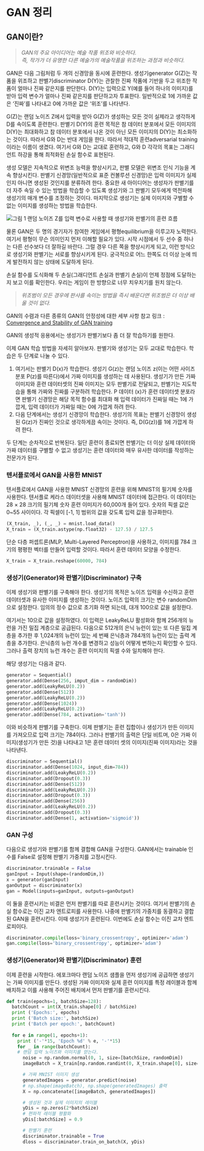 # GAN 정리


## GAN이란?


> *GAN의 주요 아이디어는 예술 작품 위조와 비슷하다.  
> 즉, 작가가 더 유명한 다른 예술가의 예술작품을 위조하는 과정과 비슷하다.*  


GAN은 다음 그림처럼 두 개의 신경망을 동시에 훈련한다. 
생성기generator G(Z)는 작품을 위조하고 판별기discriminator D(Y)는 관찰한 진짜 작품에 기반을 두고 위조한 작품이 얼마나 진짜 같은지를 판단한다. 
D(Y)는 입력으로 Y(예를 들어 하나의 이미지)를 받아 입력 변수가 얼마나 진짜 같은지를 판단하고자 투표한다. 
일반적으로 1에 가까운 값은 ‘진짜’를 나타내고 0에 가까운 값은 ‘위조’를 나타낸다. 

G(Z)는 랜덤 노이즈 Z에서 입력을 받아 G(Z)가 생성하는 모든 것이 실제라고 생각하게 D를 속이도록 훈련한다. 
판별기 D(Y)의 훈련 목적은 참 데이터 분포에서 모든 이미지의 D(Y)는 최대화하고 참 데이터 분포에서 나온 것이 아닌 모든 이미지의 D(Y)는 최소화하는 것이다. 
따라서 G와 D는 반대 게임을 한다. 따라서 적대적 훈련adversarial training이라는 이름이 생겼다. 
여기서 G와 D는 교대로 훈련하고, G와 D 각각의 목표는 그래디언트 하강을 통해 최적화된 손실 함수로 표현된다. 

생성 모델은 지속적으로 위변조 능력을 향상시키고, 판별 모델은 위변조 인식 기능을 계속 향상시킨다. 
판별기 신경망(일반적으로 표준 컨볼루션 신경망)은 입력 이미지가 실제인지 아니면 생성된 것인지를 분류하려 한다. 
중요한 새 아이디어는 생성자가 판별기를 더 자주 속일 수 있는 방법을 학습할 수 있도록 생성기와 그 판별기 모두에게 역전파해 생성기의 매개 변수를 조정하는 것이다. 
마지막으로 생성기는 실제 이미지와 구별할 수 없는 이미지를 생성하는 방법을 학습한다. 

![그림 1 랜덤 노이즈 Z를 입력 변수로 사용할 때 생성기와 판별기의 훈련 흐름](https://user-images.githubusercontent.com/42468263/186198569-bd72f732-af2b-479f-a93a-f7cc6084eb8f.png)


물론 GAN은 두 명의 경기자가 참여한 게임에서 평형equilibrium을 이루고자 노력한다. 
여기서 평형이 무슨 의미인지 먼저 이해할 필요가 있다. 시작 시점에서 두 선수 중 하나는 다른 선수보다 더 잘하길 바란다. 
그럴 경우 다른 쪽을 향상시키게 되고, 이런 방식으로 생성기와 판별기는 서로를 향상시키게 된다. 궁극적으로 어느 한쪽도 더 이상 눈에 띄게 발전하지 않는 상태에 도달하게 된다. 

손실 함수를 도식화해 두 손실(그래디언트 손실과 판별기 손실)이 언제 정점에 도달하는지 보고 이를 확인한다. 우리는 게임이 한 방향으로 너무 치우치기를 원치 않는다. 


> *위조범이 모든 경우에 판사를 속이는 방법을 즉시 배운다면 위조범은 더 이상 배울 것이 없다.*


GAN의 수렴과 다른 종류의 GAN의 안정성에 대한 세부 사항 참고 링크 : [Convergence and Stability of GAN training](https://avg.is.tuebingen.mpg.de/projects/convergence-and-stability-of-gan-training)

GAN의 생성적 응용에서는 생성기가 판별기보다 좀 더 잘 학습하기를 원한다. 

이제 GAN 학습 방법을 자세히 알아보자. 판별기와 생성기는 모두 교대로 학습한다. 학습은 두 단계로 나눌 수 있다. 

1. 여기서는 판별기 D(x)가 학습한다. 생성기 G(z)는 랜덤 노이즈 z(이는 어떤 사이즈 분포 P(z)를 따른다)에서 가짜 이미지를 생성하는 데 사용된다. 
생성기가 만든 가짜 이미지와 훈련 데이터셋의 진짜 이미지는 모두 판별기로 전달되고, 판별기는 지도학습을 통해 가짜와 진짜를 구분하려 학습한다. 
P 데이터 (x)가 훈련 데이터셋 분포라면 판별기 신경망은 해당 목적 함수를 최대화 해 입력 데이터가 진짜일 때는 1에 가깝게, 입력 데이터가 가짜일 때는 0에 가깝게 하려 한다. 
2. 다음 단계에서는 생성기 신경망이 학습한다. 생성기의 목표는 판별기 신경망이 생성된 G(z)가 진짜인 것으로 생각하게끔 속이는 것이다. 즉, D(G(z))를 1에 가깝게 하려 한다.

두 단계는 순차적으로 반복된다. 일단 훈련이 종료되면 판별기는 더 이상 실제 데이터와 가짜 데이터를 구별할 수 없고 생성기는 훈련 데이터와 매우 유사한 데이터를 작성하는 전문가가 된다.


### 텐서플로에서 GAN을 사용한 MNIST

텐서플로에서 GAN을 사용한 MNIST 신경망의 훈련을 위해 MNIST의 필기체 숫자를 사용한다. 텐서플로 케라스 데이터셋을 사용해 MNIST 데이터에 접근한다. 이 데이터는 28 × 28 크기의 필기체 숫자 훈련 이미지가 60,000개 들어 있다. 숫자의 픽셀 값은 0~55 사이이다. 각 픽셀이 [-1, 1] 범위의 값을 갖도록 입력 값을 정규화한다.

```python
(X_train, _), (_, _) = mnist.load_data()
X_train = (X_train.astype(np.float32) - 127.5) / 127.5
```

단순 다층 퍼셉트론(MLP, Multi-Layered Perceptron)을 사용하고, 이미지를 784 크기의 평평한 벡터를 만들어 입력할 것이다. 따라서 훈련 데이터 모양을 수정한다. 

```python
X_train = X_train.reshape(60000, 784)
```

### 생성기(Generator)와 판별기(Discriminator) 구축

이제 생성기와 판별기를 구축해야 한다. 생성기의 목적은 노이즈 입력을 수신하고 훈련 데이터셋과 유사한 이미지를 생성하는 것이다. 노이즈 입력의 크기는 변수 randomDim으로 설정한다. 임의의 정수 값으로 초기화 하면 되는데, 대개 100으로 값을 설정한다. 

여기서는 10으로 값을 설정하였다. 이 입력은 LeakyReLU 활성화와 함께 256개의 뉴런을 가진 밀집 계층으로 공급된다. 다음으로 512개의 은닉 뉴런이 있는 또 다른 밀집 계층을 추가한 후 1,024개의 뉴런이 있는 세 번째 은닉층과 784개의 뉴런이 있는 출력 계층을 추가한다. 은닉층의 뉴런 개수를 변경하고 성능이 어떻게 변하는지 확인할 수 있다. 그러나 출력 장치의 뉴런 개수는 훈련 이미지의 픽셀 수와 일치해야 한다.

해당 생성기는 다음과 같다.

```python
generator = Sequential()
generator.add(Dense(256, imput_dim = randomDim))
generator.add(LeakyReLU(0.2))
generator.add(Dense(512))
generator.add(LeakyReLU(0.2))
generator.add(Dense(1024))
generator.add(LeakyReLU(0.2))
generator.add(Dense(784, activation='tanh'))
```

이와 비슷하게 판별기를 구축한다. 이제 판별기는 훈련 집합이나 생성기가 만든 이미지를 가져오므로 입력 크기는 784이다. 그러나 판별기의 출력은 단일 비트며, 0은 가짜 이미지(생성기가 만든 것)을 나타내고 1은 훈련 데이터 셋의 이미지(진짜 이미지)라는 것을 나타낸다.

```python
discriminator = Sequential()
discriminator.add(Dense(1024, input_dim=784))
discriminator.add(LeakyReLU(0.2))
discriminator.add(Dropout(0.3))
discriminator.add(Dense(512))
discriminator.add(LeakyReLU(0.2))
discriminator.add(Dropout(0.3))
discriminator.add(Dense(256))
discriminator.add(LeakyReLU(0.2))
discriminator.add(Dropout(0.3))
discriminator.add(Dense(1, activation='sigmoid'))
```

### GAN 구성

다음으로 생성기와 판별기를 함께 결합해 GAN을 구성한다. GAN에서는 trainable 인수를 False로 설정해 판별기 가중치를 고정시킨다.

```python
discriminator.trainable = False
ganInput = Input(shape=(randomDim,))
x = generator(ganInput)
ganOutput = discriminator(x)
gan = Model(inputs=ganInput, outputs=ganOutput)
```

이 둘을 훈련시키는 비결은 먼저 판별기를 따로 훈련시키는 것이다. 여기서 판별기의 손실 함수로는 이진 교차 엔트로피를 사용한다. 나중에 판별기의 가중치를 동결하고 결합된 GAN을 훈련시킨다. 이때 생성기가 훈련된다. 이번에도 손실 함수는 이진 교차 엔트로피이다. 

```python
discriminator.compile(loss='binary_crossentropy', optimizer='adam')
gan.compile(loss='binary_crossentropy', optimizer='adam')
```

### 생성기(Generator)와 판별기(Discriminator) 훈련

이제 훈련을 시작한다. 에포크마다 랜덤 노이즈 샘플을 먼저 생성기에 공급하면 생성기는 가짜 이미지를 만든다. 생성된 가짜 이미지와 실제 훈련 이미지를 특정 레이블과 함께 배치하고 이를 사용해 주어진 배치에서 먼저 판별기를 훈련시킨다.

```python
def train(epochs=1, batchSize=128):
  batchCount = int(X_train.shape[0] / batchSize)
  print ('Epochs:', epochs)
  print ('Batch size:', batchSize)
  print ('Batch per epoch:', batchCount)
  
  for e in range(1, epochs+1):
    print ('-'*15, 'Epoch %d' % e, '-'*15)
    for _ in range(batchCount):
    # 랜덤 입력 노이즈와 이미지를 얻는다.
      noise = np.random.normal(0, 1, size=[batchSize, randomDim])
      imageBatch = X_train[np.random.randint(0, X_train.shape[0], size=batchSize)]

      # 가짜 MNIST 이미지 생성
      generatedImages = generator.predict(noise)
      # np.shape(imageBatch), np.shape(generatedImages) 출력
      X = np.concatenate([imageBatch, generatedImages])

      # 생성된 것과 실제 이미지의 레이블
      yDis = np.zeros(2*batchSize)
      # 편파적 레이블 평활화
      yDis[:batchSize] = 0.9

      # 판별기 훈련
      discriminator.trainable = True
      dloss = discriminator.train_on_batch(X, yDis)
```

